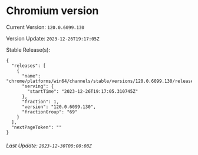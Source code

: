 # Chromium version

Current Version: `120.0.6099.130`

Version Update: `2023-12-26T19:17:05Z`

Stable Release(s):
```
{
  "releases": [
    {
      "name": "chrome/platforms/win64/channels/stable/versions/120.0.6099.130/releases/1703618225",
      "serving": {
        "startTime": "2023-12-26T19:17:05.310745Z"
      },
      "fraction": 1,
      "version": "120.0.6099.130",
      "fractionGroup": "69"
    }
  ],
  "nextPageToken": ""
}
```

###### Last Update: `2023-12-30T00:00:08Z`
        